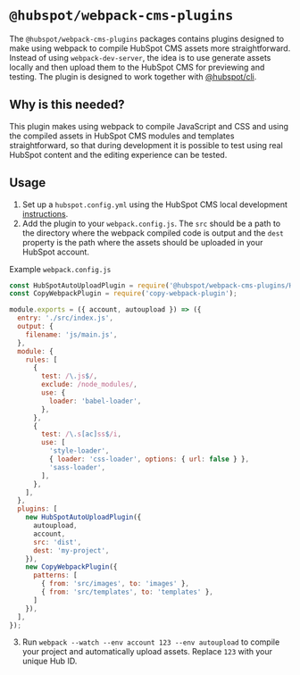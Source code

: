 # `@hubspot/webpack-cms-plugins`

The `@hubspot/webpack-cms-plugins` packages contains plugins designed to make using webpack to compile HubSpot CMS assets more straightforward. Instead of using `webpack-dev-server`, the idea is to use generate assets locally and then upload them to the HubSpot CMS for previewing and testing. The plugin is designed to work together with [@hubspot/cli](https://www.npmjs.com/package/@hubspot/cli).

## Why is this needed?

This plugin makes using webpack to compile JavaScript and CSS and using the compiled assets in HubSpot CMS modules and templates straightforward, so that during development it is possible to test using real HubSpot content and the editing experience can be tested.

## Usage

1. Set up a `hubspot.config.yml` using the HubSpot CMS local development [instructions](https://designers.hubspot.com/docs/tools/local-development).
2. Add the plugin to your `webpack.config.js`. The `src` should be a path to the directory where the webpack compiled code is output and the `dest` property is the path where the assets should be uploaded in your HubSpot account.

Example `webpack.config.js`

```js
const HubSpotAutoUploadPlugin = require('@hubspot/webpack-cms-plugins/HubSpotAutoUploadPlugin');
const CopyWebpackPlugin = require('copy-webpack-plugin');

module.exports = ({ account, autoupload }) => ({
  entry: './src/index.js',
  output: {
    filename: 'js/main.js',
  },
  module: {
    rules: [
      {
        test: /\.js$/,
        exclude: /node_modules/,
        use: {
          loader: 'babel-loader',
        },
      },
      {
        test: /\.s[ac]ss$/i,
        use: [
          'style-loader',
          { loader: 'css-loader', options: { url: false } },
          'sass-loader',
        ],
      },
    ],
  },
  plugins: [
    new HubSpotAutoUploadPlugin({
      autoupload,
      account,
      src: 'dist',
      dest: 'my-project',
    }),
    new CopyWebpackPlugin({
      patterns: [
        { from: 'src/images', to: 'images' },
        { from: 'src/templates', to: 'templates' },
      ]
    }),
  ],
});
```

3. Run `webpack --watch --env account 123 --env autoupload` to compile your project and automatically upload assets. Replace `123` with your unique Hub ID.

